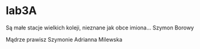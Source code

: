 # lab3A
Są małe stacje wielkich koleji, nieznane jak obce imiona...
                                   Szymon Borowy


Mądrze prawisz Szymonie
      Adrianna Milewska
